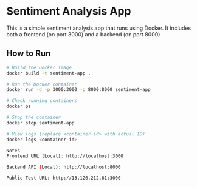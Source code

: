 # Sentiment Analysis App

This is a simple sentiment analysis app that runs using Docker.
It includes both a frontend (on port 3000) and a backend (on port 8000).

## How to Run

```bash
# Build the Docker image
docker build -t sentiment-app .

# Run the Docker container
docker run -d -p 3000:3000 -p 8000:8000 sentiment-app

# Check running containers
docker ps

# Stop the container
docker stop sentiment-app

# View logs (replace <container-id> with actual ID)
docker logs <container-id>

Notes
Frontend URL (Local): http://localhost:3000

Backend API (Local): http://localhost:8000

Public Test URL: http://13.126.212.61:3000

